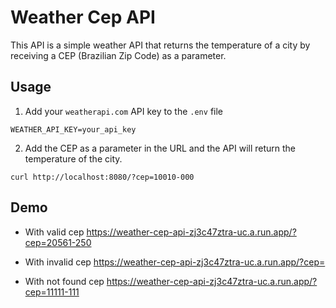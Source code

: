 # Weather Cep API

This API is a simple weather API that returns the temperature of a city by receiving a CEP (Brazilian Zip Code) as a parameter.


## Usage

1. Add your `weatherapi.com` API key to the `.env` file 
```env
WEATHER_API_KEY=your_api_key
```

2. Add the CEP as a parameter in the URL and the API will return the temperature of the city.
```http
curl http://localhost:8080/?cep=10010-000
```

## Demo

* With valid cep
https://weather-cep-api-zj3c47ztra-uc.a.run.app/?cep=20561-250

* With invalid cep
https://weather-cep-api-zj3c47ztra-uc.a.run.app/?cep=

* With not found cep 
https://weather-cep-api-zj3c47ztra-uc.a.run.app/?cep=11111-111
